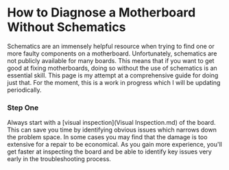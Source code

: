 # How to Diagnose a Motherboard Without Schematics

Schematics are an immensely helpful resource when trying to find one or more faulty components on a motherboard. Unfortunately, schematics are not publicly available for many boards. This means that if you want to get good at fixing motherboards, doing so without the use of schematics is an essential skill. This page is my attempt at a comprehensive guide for doing just that. For the moment, this is a work in progress which I will be updating periodically.

### Step One

Always start with a [visual inspection](Visual Inspection.md) of the board. This can save you time by identifying obvious issues which narrows down the problem space. In some cases you may find that the damage is too extensive for a repair to be economical. As you gain more experience, you'll get faster at inspecting the board and be able to identify key issues very early in the troubleshooting process.
